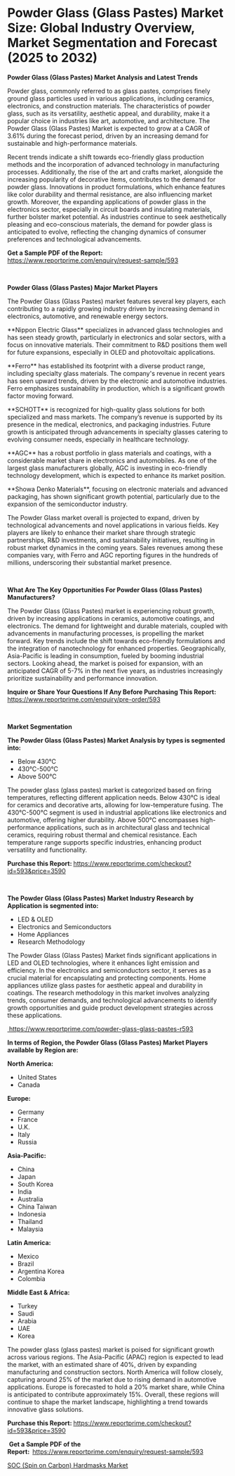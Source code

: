 <p><h1>Powder Glass (Glass Pastes) Market Size: Global Industry Overview, Market Segmentation and Forecast (2025 to 2032)</h1></p><p><strong>Powder Glass (Glass Pastes) Market Analysis and Latest Trends</strong></p>
<p><p>Powder glass, commonly referred to as glass pastes, comprises finely ground glass particles used in various applications, including ceramics, electronics, and construction materials. The characteristics of powder glass, such as its versatility, aesthetic appeal, and durability, make it a popular choice in industries like art, automotive, and architecture. The Powder Glass (Glass Pastes) Market is expected to grow at a CAGR of 3.61% during the forecast period, driven by an increasing demand for sustainable and high-performance materials.</p><p>Recent trends indicate a shift towards eco-friendly glass production methods and the incorporation of advanced technology in manufacturing processes. Additionally, the rise of the art and crafts market, alongside the increasing popularity of decorative items, contributes to the demand for powder glass. Innovations in product formulations, which enhance features like color durability and thermal resistance, are also influencing market growth. Moreover, the expanding applications of powder glass in the electronics sector, especially in circuit boards and insulating materials, further bolster market potential. As industries continue to seek aesthetically pleasing and eco-conscious materials, the demand for powder glass is anticipated to evolve, reflecting the changing dynamics of consumer preferences and technological advancements.</p></p>
<p><strong>Get a Sample PDF of the Report:&nbsp;</strong> <a href="https://www.reportprime.com/enquiry/request-sample/593?utm_campaign=2212&utm_medium=2&utm_source=Github&utm_content=ia&utm_term=18032025&utm_id=powder-glass-glass-pastes">https://www.reportprime.com/enquiry/request-sample/593</a></p>
<p>&nbsp;</p>
<p><strong>Powder Glass (Glass Pastes) Major Market Players</strong></p>
<p><p>The Powder Glass (Glass Pastes) market features several key players, each contributing to a rapidly growing industry driven by increasing demand in electronics, automotive, and renewable energy sectors. </p><p>**Nippon Electric Glass** specializes in advanced glass technologies and has seen steady growth, particularly in electronics and solar sectors, with a focus on innovative materials. Their commitment to R&D positions them well for future expansions, especially in OLED and photovoltaic applications.</p><p>**Ferro** has established its footprint with a diverse product range, including specialty glass materials. The company's revenue in recent years has seen upward trends, driven by the electronic and automotive industries. Ferro emphasizes sustainability in production, which is a significant growth factor moving forward.</p><p>**SCHOTT** is recognized for high-quality glass solutions for both specialized and mass markets. The company’s revenue is supported by its presence in the medical, electronics, and packaging industries. Future growth is anticipated through advancements in specialty glasses catering to evolving consumer needs, especially in healthcare technology.</p><p>**AGC** has a robust portfolio in glass materials and coatings, with a considerable market share in electronics and automobiles. As one of the largest glass manufacturers globally, AGC is investing in eco-friendly technology development, which is expected to enhance its market position.</p><p>**Showa Denko Materials**, focusing on electronic materials and advanced packaging, has shown significant growth potential, particularly due to the expansion of the semiconductor industry. </p><p>The Powder Glass market overall is projected to expand, driven by technological advancements and novel applications in various fields. Key players are likely to enhance their market share through strategic partnerships, R&D investments, and sustainability initiatives, resulting in robust market dynamics in the coming years. Sales revenues among these companies vary, with Ferro and AGC reporting figures in the hundreds of millions, underscoring their substantial market presence.</p></p>
<p>&nbsp;</p>
<p><strong>What Are The Key Opportunities For Powder Glass (Glass Pastes) Manufacturers?</strong></p>
<p><p>The Powder Glass (Glass Pastes) market is experiencing robust growth, driven by increasing applications in ceramics, automotive coatings, and electronics. The demand for lightweight and durable materials, coupled with advancements in manufacturing processes, is propelling the market forward. Key trends include the shift towards eco-friendly formulations and the integration of nanotechnology for enhanced properties. Geographically, Asia-Pacific is leading in consumption, fueled by booming industrial sectors. Looking ahead, the market is poised for expansion, with an anticipated CAGR of 5-7% in the next five years, as industries increasingly prioritize sustainability and performance innovation.</p></p>
<p><strong>Inquire or Share Your Questions If Any Before Purchasing This Report:</strong> <a href="https://www.reportprime.com/enquiry/pre-order/593?utm_campaign=2212&utm_medium=2&utm_source=Github&utm_content=ia&utm_term=18032025&utm_id=powder-glass-glass-pastes">https://www.reportprime.com/enquiry/pre-order/593</a></p>
<p>&nbsp;</p>
<p><strong>Market Segmentation</strong></p>
<p><strong>The Powder Glass (Glass Pastes) Market Analysis by types is segmented into:</strong></p>
<p><ul><li>Below 430℃</li><li>430℃-500℃</li><li>Above 500℃</li></ul></p>
<p><p>The powder glass (glass pastes) market is categorized based on firing temperatures, reflecting different application needs. Below 430℃ is ideal for ceramics and decorative arts, allowing for low-temperature fusing. The 430℃-500℃ segment is used in industrial applications like electronics and automotive, offering higher durability. Above 500℃ encompasses high-performance applications, such as in architectural glass and technical ceramics, requiring robust thermal and chemical resistance. Each temperature range supports specific industries, enhancing product versatility and functionality.</p></p>
<p><strong>Purchase this Report:&nbsp;</strong><a href="https://www.reportprime.com/checkout?id=593&price=3590&utm_campaign=2212&utm_medium=2&utm_source=Github&utm_content=ia&utm_term=18032025&utm_id=powder-glass-glass-pastes">https://www.reportprime.com/checkout?id=593&price=3590</a></p>
<p>&nbsp;</p>
<p><strong>The Powder Glass (Glass Pastes) Market Industry Research by Application is segmented into:</strong></p>
<p><ul><li>LED & OLED</li><li>Electronics and Semiconductors</li><li>Home Appliances</li><li>Research Methodology</li></ul></p>
<p><p>The Powder Glass (Glass Pastes) Market finds significant applications in LED and OLED technologies, where it enhances light emission and efficiency. In the electronics and semiconductors sector, it serves as a crucial material for encapsulating and protecting components. Home appliances utilize glass pastes for aesthetic appeal and durability in coatings. The research methodology in this market involves analyzing trends, consumer demands, and technological advancements to identify growth opportunities and guide product development strategies across these applications.</p></p>
<p><a href="https://www.reportprime.com/powder-glass-glass-pastes-r593?utm_campaign=2212&utm_medium=2&utm_source=Github&utm_content=ia&utm_term=18032025&utm_id=powder-glass-glass-pastes">&nbsp;https://www.reportprime.com/powder-glass-glass-pastes-r593</a></p>
<p><strong>In terms of Region, the Powder Glass (Glass Pastes) Market Players available by Region are:</strong></p>
<p>
    <p> <strong> North America: </strong>
        <ul>
            <li>United States</li>
            <li>Canada</li>
        </ul>
        </p> 
    <p> <strong> Europe: </strong>
        <ul>
            <li>Germany</li>
            <li>France</li>
            <li>U.K.</li>
            <li>Italy</li>
            <li>Russia</li>
        </ul>
        </p> 
    <p> <strong> Asia-Pacific: </strong>
        <ul>
            <li>China</li>
            <li>Japan</li>
            <li>South Korea</li>
            <li>India</li>
            <li>Australia</li>
            <li>China Taiwan</li>
            <li>Indonesia</li>
            <li>Thailand</li>
            <li>Malaysia</li>
        </ul>
        </p> 
    <p> <strong> Latin America: </strong>
        <ul>
            <li>Mexico</li>
            <li>Brazil</li>
            <li>Argentina Korea</li>
            <li>Colombia</li>
        </ul>
        </p> 
    <p> <strong> Middle East & Africa: </strong>
        <ul>
            <li>Turkey</li>
            <li>Saudi</li>
            <li>Arabia</li>
            <li>UAE</li>
            <li>Korea</li>
        </ul>
    </p>
    </p>
<p><p>The powder glass (glass pastes) market is poised for significant growth across various regions. The Asia-Pacific (APAC) region is expected to lead the market, with an estimated share of 40%, driven by expanding manufacturing and construction sectors. North America will follow closely, capturing around 25% of the market due to rising demand in automotive applications. Europe is forecasted to hold a 20% market share, while China is anticipated to contribute approximately 15%. Overall, these regions will continue to shape the market landscape, highlighting a trend towards innovative glass solutions.</p></p>
<p><strong>Purchase this Report: </strong><a href="https://www.reportprime.com/checkout?id=593&price=3590&utm_campaign=2212&utm_medium=2&utm_source=Github&utm_content=ia&utm_term=18032025&utm_id=powder-glass-glass-pastes">https://www.reportprime.com/checkout?id=593&price=3590</a></p>
<p>&nbsp;<strong>Get a Sample PDF of the Report:&nbsp;&nbsp;</strong><a href="https://www.reportprime.com/enquiry/request-sample/593?utm_campaign=2212&utm_medium=2&utm_source=Github&utm_content=ia&utm_term=18032025&utm_id=powder-glass-glass-pastes">https://www.reportprime.com/enquiry/request-sample/593</a></p>
<p><strong></strong></p>
<p><p><a href="https://github.com/AshrafKhan865/Market-Research-Report-List-1/blob/main/soc-spin-on-carbon-hardmasks-market.md?utm_campaign=2212&utm_medium=2&utm_source=Github&utm_content=ia&utm_term=18032025&utm_id=powder-glass-glass-pastes">SOC (Spin on Carbon) Hardmasks Market</a></p></p>